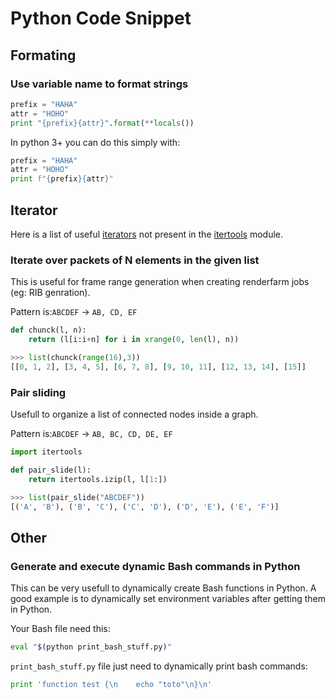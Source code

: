 # Python Code Snippet

## Formating

### Use variable name to format strings

```python
prefix = "HAHA"
attr = "HOHO"
print "{prefix}{attr}".format(**locals())
```

In python 3+ you can do this simply with:

```python
prefix = "HAHA"
attr = "HOHO"
print f"{prefix}{attr}"
```

## Iterator

Here is a list of useful [iterators](http://pymbook.readthedocs.io/en/latest/igd.html) not present in the [itertools](https://docs.python.org/2/library/itertools.html) module.

### Iterate over packets of N elements in the given list

This is useful for frame range generation when creating renderfarm jobs (eg: RIB genration).

Pattern is:`ABCDEF` -> `AB, CD, EF`

```python
def chunck(l, n):
    return (l[i:i+n] for i in xrange(0, len(l), n))
```

```python
>>> list(chunck(range(16),3))
[[0, 1, 2], [3, 4, 5], [6, 7, 8], [9, 10, 11], [12, 13, 14], [15]]
```

### Pair sliding

Usefull to organize a list of connected nodes inside a graph.

Pattern is:`ABCDEF` -> `AB, BC, CD, DE, EF`

```python
import itertools

def pair_slide(l):
    return itertools.izip(l, l[1:])
```

```python
>>> list(pair_slide("ABCDEF"))
[('A', 'B'), ('B', 'C'), ('C', 'D'), ('D', 'E'), ('E', 'F')]
```

## Other

### Generate and execute dynamic Bash commands in Python

This can be very usefull to dynamically create Bash functions in Python. A good example is to dynamically set environment variables after getting them in Python.

Your Bash file need this:

```bash
eval "$(python print_bash_stuff.py)"
```

`print_bash_stuff.py` file just need to dynamically print bash commands:

```python
print 'function test {\n    echo "toto"\n}\n'
```
